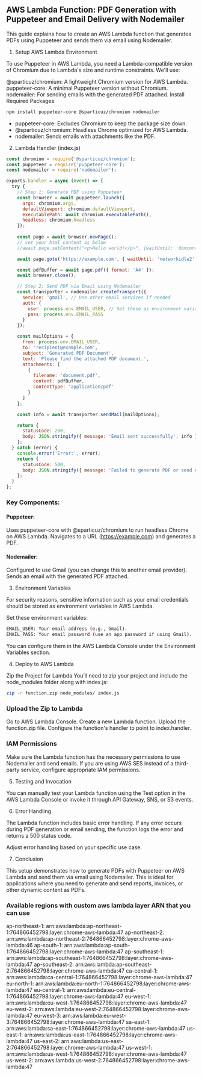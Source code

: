## AWS Lambda Function: PDF Generation with Puppeteer and Email Delivery with Nodemailer

This guide explains how to create an AWS Lambda function that generates PDFs using Puppeteer and sends them via email using Nodemailer.

1. Setup AWS Lambda Environment

To use Puppeteer in AWS Lambda, you need a Lambda-compatible version of Chromium due to Lambda's size and runtime constraints. We'll use:

@sparticuz/chromium: A lightweight Chromium version for AWS Lambda.
puppeteer-core: A minimal Puppeteer version without Chromium.
nodemailer: For sending emails with the generated PDF attached.
Install Required Packages

```bash
npm install puppeteer-core @sparticuz/chromium nodemailer
```

* puppeteer-core: Excludes Chromium to keep the package size down.
* @sparticuz/chromium: Headless Chrome optimized for AWS Lambda.
* nodemailer: Sends emails with attachments like the PDF.

2. Lambda Handler (index.js)

```javascript
const chromium = require('@sparticuz/chromium');
const puppeteer = require('puppeteer-core');
const nodemailer = require('nodemailer');

exports.handler = async (event) => {
  try {
    // Step 1: Generate PDF using Puppeteer
    const browser = await puppeteer.launch({
      args: chromium.args,
      defaultViewport: chromium.defaultViewport,
      executablePath: await chromium.executablePath(),
      headless: chromium.headless
    });
    
    const page = await browser.newPage();
    // set your html content as below
    //await page.setContent("<p>Hello world!</p>", {waitUntil: 'domcontentloaded' }})

    await page.goto('https://example.com', { waitUntil: 'networkidle2' });

    const pdfBuffer = await page.pdf({ format: 'A4' });
    await browser.close();

    // Step 2: Send PDF via Email using Nodemailer
    const transporter = nodemailer.createTransport({
      service: 'gmail', // Use other email services if needed
      auth: {
        user: process.env.EMAIL_USER, // Set these as environment variables
        pass: process.env.EMAIL_PASS
      }
    });

    const mailOptions = {
      from: process.env.EMAIL_USER,
      to: 'recipient@example.com',
      subject: 'Generated PDF Document',
      text: 'Please find the attached PDF document.',
      attachments: [
        {
          filename: 'document.pdf',
          content: pdfBuffer,
          contentType: 'application/pdf'
        }
      ]
    };

    const info = await transporter.sendMail(mailOptions);

    return {
      statusCode: 200,
      body: JSON.stringify({ message: 'Email sent successfully', info })
    };
  } catch (error) {
    console.error('Error:', error);
    return {
      statusCode: 500,
      body: JSON.stringify({ message: 'Failed to generate PDF or send email', error })
    };
  }
};
```

### Key Components:
#### Puppeteer:
Uses puppeteer-core with @sparticuz/chromium to run headless Chrome on AWS Lambda.
Navigates to a URL (https://example.com) and generates a PDF.
#### Nodemailer:
Configured to use Gmail (you can change this to another email provider).
Sends an email with the generated PDF attached.

3. Environment Variables

For security reasons, sensitive information such as your email credentials should be stored as environment variables in AWS Lambda.

Set these environment variables:
```bash
EMAIL_USER: Your email address (e.g., Gmail).
EMAIL_PASS: Your email password (use an app password if using Gmail).
```

You can configure them in the AWS Lambda Console under the Environment Variables section.

4. Deploy to AWS Lambda

Zip the Project for Lambda
You’ll need to zip your project and include the node_modules folder along with index.js:

```bash
zip -r function.zip node_modules/ index.js
```

### Upload the Zip to Lambda
Go to AWS Lambda Console.
Create a new Lambda function.
Upload the function.zip file.
Configure the function's handler to point to index.handler.
### IAM Permissions
Make sure the Lambda function has the necessary permissions to use Nodemailer and send emails. If you are using AWS SES instead of a third-party service, configure appropriate IAM permissions.

5. Testing and Invocation

You can manually test your Lambda function using the Test option in the AWS Lambda Console or invoke it through API Gateway, SNS, or S3 events.

6. Error Handling

The Lambda function includes basic error handling. If any error occurs during PDF generation or email sending, the function logs the error and returns a 500 status code.

Adjust error handling based on your specific use case.

7. Conclusion

This setup demonstrates how to generate PDFs with Puppeteer on AWS Lambda and send them via email using Nodemailer. This is ideal for applications where you need to generate and send reports, invoices, or other dynamic content as PDFs.

### Available regions with custom aws lambda layer ARN that you can use

ap-northeast-1: arn:aws:lambda:ap-northeast-1:764866452798:layer:chrome-aws-lambda:47
ap-northeast-2: arn:aws:lambda:ap-northeast-2:764866452798:layer:chrome-aws-lambda:46
ap-south-1: arn:aws:lambda:ap-south-1:764866452798:layer:chrome-aws-lambda:47
ap-southeast-1: arn:aws:lambda:ap-southeast-1:764866452798:layer:chrome-aws-lambda:47
ap-southeast-2: arn:aws:lambda:ap-southeast-2:764866452798:layer:chrome-aws-lambda:47
ca-central-1: arn:aws:lambda:ca-central-1:764866452798:layer:chrome-aws-lambda:47
eu-north-1: arn:aws:lambda:eu-north-1:764866452798:layer:chrome-aws-lambda:47
eu-central-1: arn:aws:lambda:eu-central-1:764866452798:layer:chrome-aws-lambda:47
eu-west-1: arn:aws:lambda:eu-west-1:764866452798:layer:chrome-aws-lambda:47
eu-west-2: arn:aws:lambda:eu-west-2:764866452798:layer:chrome-aws-lambda:47
eu-west-3: arn:aws:lambda:eu-west-3:764866452798:layer:chrome-aws-lambda:47
sa-east-1: arn:aws:lambda:sa-east-1:764866452798:layer:chrome-aws-lambda:47
us-east-1: arn:aws:lambda:us-east-1:764866452798:layer:chrome-aws-lambda:47
us-east-2: arn:aws:lambda:us-east-2:764866452798:layer:chrome-aws-lambda:47
us-west-1: arn:aws:lambda:us-west-1:764866452798:layer:chrome-aws-lambda:47
us-west-2: arn:aws:lambda:us-west-2:764866452798:layer:chrome-aws-lambda:47